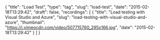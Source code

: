 {
  "title": "Load Test",
  "type": "tag",
  "slug": "load-test",
  "date": "2015-02-18T13:29:42",
  "draft": false,
  "recordings": [
    {
      "title": "Load testing with Visual Studio and Azure",
      "slug": "load-testing-with-visual-studio-and-azure",
      "thumbnail": "https://i.vimeocdn.com/video/507715760_295x166.jpg",
      "date": "2015-02-18T13:29:42"
    }
  ]
}